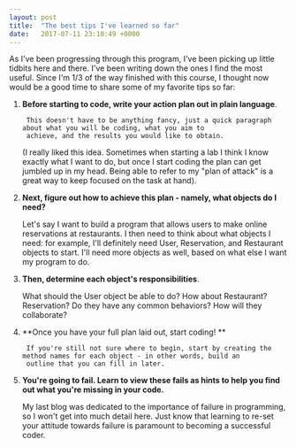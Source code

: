 ```yaml
---
layout: post
title:  "The best tips I've learned so far"
date:   2017-07-11 23:10:49 +0000
---
```



As I've been progressing through this program, I've been picking up little tidbits here and there. I've been writing down the ones I find the most useful. Since I'm 1/3 of the way finished with this course, I thought now would be a good time to share some of my favorite tips so far: 

1. **Before starting to code, write your action plan out in plain language**.
    
		This doesn't have to be anything fancy, just a quick paragraph about what you will be coding, what you aim to    
		achieve, and the results you would like to obtain. 
		
     (I really liked this idea. Sometimes when starting a lab I think I know exactly what I want to do, but once I start coding 
		the plan can get jumbled up in my head. Being able to refer to my "plan of attack" is a great way to keep focused 
		on the task at hand).

2. **Next, figure out how to achieve this plan - namely, what objects do I need?**
  
    Let's say I want to build a program that allows users to make online reservations at restaurants. I then need to think 
		about what objects I need: for example, I'll definitely need User, Reservation, and Restaurant objects to start. I'll need 
		more objects as well, based on what else I want my program to do.
		
3. **Then, determine each object's responsibilities**.

    What should the User object be able to do? How about Restaurant? Reservation? Do they have any common behaviors? 
		How will they collaborate?
		
4. **Once you have your full plan laid out, start coding! **
    
		If you're still not sure where to begin, start by creating the method names for each object - in other words, build an 
		outline that you can fill in later.
		
5. **You're going to fail. Learn to view these fails as hints to help you find out what you're missing in your code.**

    My last blog was dedicated to the importance of failure in programming, so I won't get into much detail here.
		Just know that learning to re-set your attitude towards failure is paramount to becoming a successful coder. 

    
